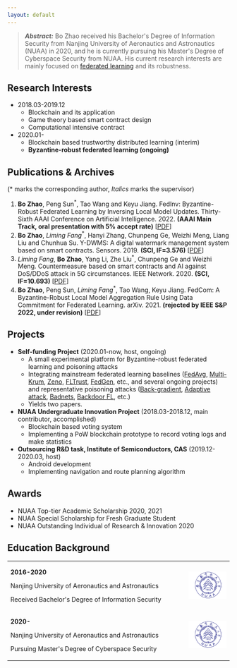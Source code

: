 ```yaml
---
layout: default
---
```


> ***Abstract:*** Bo Zhao received his Bachelor's Degree of Information Security from Nanjing University of Aeronautics and Astronautics (NUAA) in 2020, and he is currently pursuing his Master's Degree of Cyberspace Security from NUAA. His current research interests are mainly focused on [federated learning](https://en.wikipedia.org/wiki/Federated_learning) and its robustness.

## Research Interests

- 2018.03-2019.12
  - Blockchain and its application
  - Game theory based smart contract design
  - Computational intensive contract
- 2020.01-
  - Blockchain based trustworthy distributed learning (interim)
  - **Byzantine-robust federated learning (ongoing)**

## Publications & Archives

(* marks the corresponding author, *Italics* marks the supervisor)

1. **Bo Zhao**, Peng Sun<sup>*</sup>, Tao Wang and Keyu Jiang. FedInv: Byzantine-Robust Federated Learning by Inversing Local Model Updates. Thirty-Sixth AAAI Conference on Artificial Intelligence. 2022. **(AAAI Main Track, oral presentation with 5% accept rate)** [[PDF](https://aaai-2022.virtualchair.net/poster_aaai8088)]
2. **Bo Zhao**, *Liming Fang*<sup>*</sup>, Hanyi Zhang, Chunpeng Ge, Weizhi Meng, Liang Liu and Chunhua Su. Y-DWMS: A digital watermark management system based on smart contracts. Sensors. 2019. **(SCI, IF=3.576)** [[PDF](https://www.mdpi.com/1424-8220/19/14/3091)]
3. *Liming Fang*, **Bo Zhao**, Yang Li, Zhe Liu<sup>*</sup>, Chunpeng Ge and Weizhi Meng. Countermeasure based on smart contracts and AI against DoS/DDoS attack in 5G circumstances. IEEE Network. 2020. **(SCI, IF=10.693)** [[PDF](https://ieeexplore.ieee.org/abstract/document/9277902)]
4. **Bo Zhao**, Peng Sun, *Liming Fang*<sup>*</sup>, Tao Wang, Keyu Jiang. FedCom: A Byzantine-Robust Local Model Aggregation Rule Using Data Commitment for Federated Learning. arXiv. 2021. **(rejected by IEEE S&P 2022, under revision)** [[PDF](https://arxiv.org/pdf/2104.08020.pdf)]

## Projects

- **Self-funding Project** (2020.01-now, host, ongoing)
  - A small experimental platform for Byzantine-robust federated learning and poisoning attacks
  - Integrating mainstream federated learning baselines ([FedAvg](http://proceedings.mlr.press/v54/mcmahan17a/mcmahan17a.pdf), [Multi-Krum](https://proceedings.neurips.cc/paper/2017/file/f4b9ec30ad9f68f89b29639786cb62ef-Paper.pdf), [Zeno](http://proceedings.mlr.press/v97/xie19b/xie19b.pdf), [FLTrust](https://arxiv.org/pdf/2012.13995.pdf), [FedGen](http://proceedings.mlr.press/v139/zhu21b/zhu21b.pdf), etc., and several ongoing projects) and representative poisoning attacks ([Back-gradient](https://arxiv.org/pdf/1708.08689.pdf), [Adaptive attack](https://www.usenix.org/system/files/sec20summer_fang_prepub.pdf), [Badnets](https://arxiv.org/pdf/1708.06733.pdf?ref=https://githubhelp.com), [Backdoor FL](http://proceedings.mlr.press/v108/bagdasaryan20a/bagdasaryan20a.pdf), etc.)
  - Yields two papers.
- **NUAA Undergraduate Innovation Project** (2018.03-2018.12, main contributor, accomplished)
  - Blockchain based voting system
  - Implementing a PoW blockchain prototype to record voting logs and make statistics
- **Outsourcing R&D task, Institute of Semiconductors, CAS** (2019.12-2020.03, host)
  - Android development
  - Implementing navigation and route planning algorithm

## Awards

- NUAA Top-tier Academic Scholarship 2020, 2021
- NUAA Special Scholarship for Fresh Graduate Student
- NUAA Outstanding Individual of Research & Innovation 2020

## Education Background

<table border="0">
<tr>
    <td align="left" valign="center" width="80%">
        <p><b>2016-2020</b></p>
        <p>Nanjing University of Aeronautics and Astronautics</p>
        <p>Received Bachelor's Degree of Information Security</p>
    </td> 
    <td align="center" valign="center">
        <img src="./Images/NUAA.png" width=100px />
    </td>
</tr>    
<tr>
    <td align="left" valign="center" width="80%">
        <p><b>2020-</b></p>
        <p>Nanjing University of Aeronautics and Astronautics</p>
        <p>Pursuing Master's Degree of Cyberspace Security</p>
    </td> 
    <td align="center" valign="center">
        <img src="./Images/NUAA.png" width=100px />
    </td>
</tr>    
</table>
